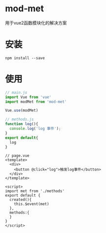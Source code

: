 # mod-met
用于vue2函数模块化的解决方案

# 安装
 ```
 npm install --save
 ```
  
# 使用
``` js
// main.js
import Vue from 'vue'
import modMet from 'mod-met'

Vue.use(modMet)
```

``` js
// methods.js
function log(){
  console.log('log 事件');
}
export default{
  log
}
```


``` vue
// page.vue
<template>
  <div>
    <button @click="log">触发log事件</button>
  </div>
</template>

<script>
import met from './methods'
export default {
  created(){
    this.$event(met)
  },
  methods:{
  }
}
</script>

```
  
